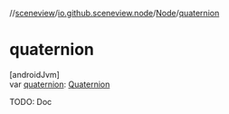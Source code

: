 //[sceneview](../../../index.md)/[io.github.sceneview.node](../index.md)/[Node](index.md)/[quaternion](quaternion.md)

# quaternion

[androidJvm]\
var [quaternion](quaternion.md): [Quaternion](../../dev.romainguy.kotlin.math/-quaternion/index.md)

TODO: Doc
